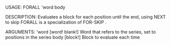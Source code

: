 USAGE:
     FORALL 'word body 

DESCRIPTION:
     Evaluates a block for each position until the end, using NEXT to skip
     FORALL is a specialization of FOR-SKIP .

ARGUMENTS:
    'word [word! blank!]
        Word that refers to the series, set to positions in the series
    body [block!]
        Block to evaluate each time
